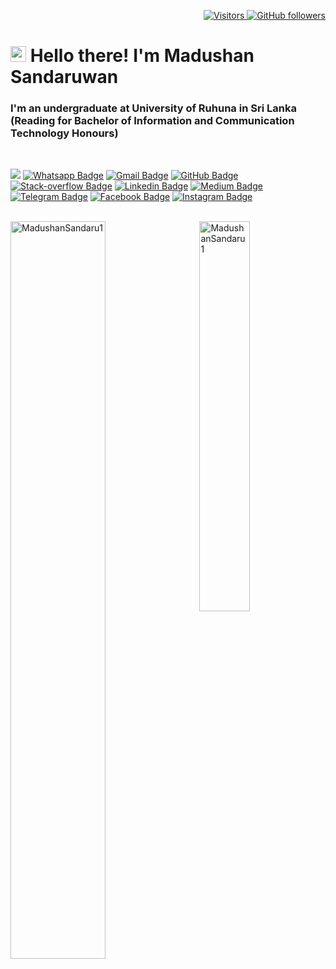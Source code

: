 <p align="right">
  <a href="https://github.com/MadushanSandaru1">
    <img src="https://komarev.com/ghpvc/?username=MadushanSandaru1&style=flat-square&color=040404" alt="Visitors" />
  </a>
  <a href="https://github.com/MadushanSandaru1?tab=followers">
    <img alt="GitHub followers" src="https://img.shields.io/github/followers/MadushanSandaru1?style=flat-square&color=040404&labelColor=565656&logo=github" alt="Followers" />
  </a>
</p>

<h1 align="left" id="macropower-title"><img src="https://media.giphy.com/media/hvRJCLFzcasrR4ia7z/giphy.gif" width="25px"></a> Hello there! I'm Madushan Sandaruwan</h1>
<h3 align="left">I'm an undergraduate at University of Ruhuna in Sri Lanka (Reading for Bachelor of Information and Communication Technology Honours)</h3>

<br>

[![](https://img.shields.io/website?color=040404&style=flat-square&labelColor=18d26e&up_message=MS&url=https://madushansandaru1.github.io)](https://madushansandaru1.github.io)
[![Whatsapp Badge](https://img.shields.io/badge/WhatsApp-075e54?style=flat-square&logo=whatsapp&logoColor=white&link=https://wa.me/+94771637551)](https://wa.me/+94771637551)
[![Gmail Badge](https://img.shields.io/badge/Gmail-db4437?style=flat-square&logo=Gmail&logoColor=white&link=mailto:madushansandaru1@gmail.com)](mailto:madushansandaru1@gmail.com)
[![GitHub Badge](https://img.shields.io/badge/GitHub-100000?style=flat-square&logo=github&logoColor=white&link=https://github.com/MadushanSandaru1)](https://github.com/MadushanSandaru1)
[![Stack-overflow Badge](https://img.shields.io/badge/Stack-overflow-FE7A16?style=flat-square&logo=stack-overflow&logoColor=white&link=https://stackoverflow.com/story/madushansandaru1)](https://stackoverflow.com/story/madushansandaru1)
[![Linkedin Badge](https://img.shields.io/badge/LinkedIn-0a66c2?style=flat-square&labelColor=0a66c2&logo=Linkedin&logoColor=white&link=https://www.linkedin.com/in/madushansandaru1/)](https://www.linkedin.com/in/madushansandaru1/)
[![Medium Badge](https://img.shields.io/badge/Medium-02b875?style=flat-square&labelColor=12100e&logo=Medium&link=https://madushansandaru1.medium.com/)](https://madushansandaru1.medium.com/)
[![Telegram Badge](https://img.shields.io/badge/Telegram-0088cc?style=flat-square&logoColor=white&logo=Telegram&link=https://t.me/madushansandaru1)](https://t.me/madushansandaru1)
[![Facebook Badge](https://img.shields.io/badge/Facebook-1877f2?style=flat-square&logoColor=white&logo=facebook&link=https://t.me/madushansandaru1)](https://t.me/madushansandaru1)
[![Instagram Badge](https://img.shields.io/badge/Instagram-c32aa3?style=flat-square&logo=instagram&logoColor=white&link=https://www.instagram.com/madushansandaru1/)](https://www.instagram.com/madushansandaru1/)

<br>


<a href="#MadushanSandaru1-title">
  <img width="55%" src="https://github-readme-stats.vercel.app/api?username=MadushanSandaru1&show_icons=true&title_color=18d26e&icon_color=18d26e&text_color=ffffff&bg_color=040404&border_color=18d26e" alt="MadushanSandaru1" align="left" />
</a>

<a href="#MadushanSandaru1-title">
  <img width="40%" src="https://github-readme-stats.vercel.app/api/top-langs/?username=MadushanSandaru1&title_color=18d26e&text_color=ffffff&icon_color=18d26e&bg_color=040404&langs_count=8&layout=compact&border_color=18d26e" alt="MadushanSandaru1" align="right" />
</a>
